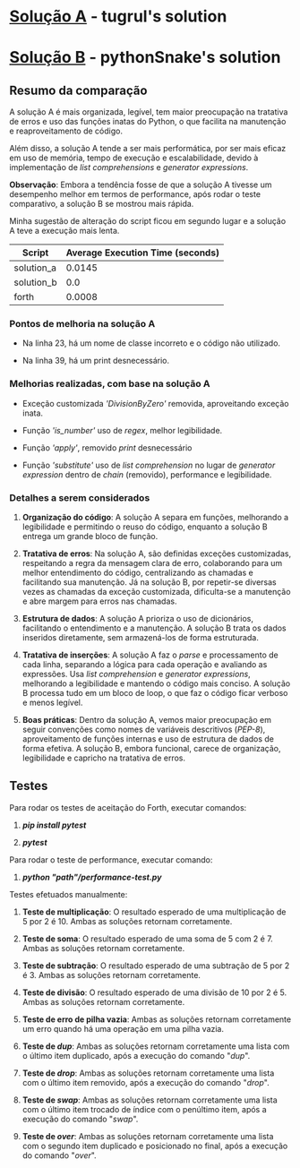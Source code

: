 
  
  

# [Solução A](https://exercism.org/tracks/python/exercises/forth/solutions/tugrul) - tugrul's solution

  

  

# [Solução B](https://exercism.org/tracks/python/exercises/forth/solutions/pythonSnake) - pythonSnake's solution

  

  

## Resumo da comparação

  

  

  

A solução A é mais organizada, legível, tem maior preocupação na tratativa de erros e uso das funções inatas do Python, o que facilita na manutenção e reaproveitamento de código.

Além disso, a solução A tende a ser mais performática, por ser mais eficaz em uso de memória, tempo de execução e escalabilidade, devido à implementação de _list comprehensions_ e _generator expressions_.

  

**Observação**: Embora a tendência fosse de que a solução A tivesse um desempenho melhor em termos de performance, após rodar o teste comparativo, a solução B se mostrou mais rápida.

Minha sugestão de alteração do script ficou em segundo lugar e a solução A teve a execução mais lenta.

  


| Script      | Average Execution Time (seconds) |
|-------------|----------------------------------|
| solution_a  | 0.0145                           |
| solution_b  | 0.0                              |
| forth       | 0.0008                           |

  

  

  

### Pontos de melhoria na solução A

  

  

  

- Na linha 23, há um nome de classe incorreto e o código não utilizado.

  

  

- Na linha 39, há um print desnecessário.

  

### Melhorias realizadas, com base na solução A

  

- Exceção customizada _'DivisionByZero'_ removida, aproveitando exceção inata.

- Função _'is_number'_ uso de _regex_, melhor legibilidade.

- Função _'apply'_, removido _print_ desnecessário

- Função _'substitute'_ uso de _list comprehension_ no lugar de _generator expression_ dentro de _chain_ (removido), performance e legibilidade.

  
  

### Detalhes a serem considerados

  

  

  

1.  **Organização do código**: A solução A separa em funções, melhorando a legibilidade e permitindo o reuso do código, enquanto a solução B entrega um grande bloco de função.

  

  

  

2.  **Tratativa de erros**: Na solução A, são definidas exceções customizadas, respeitando a regra da mensagem clara de erro, colaborando para um melhor entendimento do código, centralizando as chamadas e facilitando sua manutenção. Já na solução B, por repetir-se diversas vezes as chamadas da exceção customizada, dificulta-se a manutenção e abre margem para erros nas chamadas.

  

  

  

3.  **Estrutura de dados**: A solução A prioriza o uso de dicionários, facilitando o entendimento e a manutenção. A solução B trata os dados inseridos diretamente, sem armazená-los de forma estruturada.

  

  

  

4.  **Tratativa de inserções**: A solução A faz o _parse_ e processamento de cada linha, separando a lógica para cada operação e avaliando as expressões. Usa _list comprehension_ e _generator expressions_, melhorando a legibilidade e mantendo o código mais conciso. A solução B processa tudo em um bloco de loop, o que faz o código ficar verboso e menos legível.

  

  

  

5.  **Boas práticas**: Dentro da solução A, vemos maior preocupação em seguir convenções como nomes de variáveis descritivos (_PEP-8_), aproveitamento de funções internas e uso de estrutura de dados de forma efetiva. A solução B, embora funcional, carece de organização, legibilidade e capricho na tratativa de erros.

  

  

  

## Testes

  

  

Para rodar os testes de aceitação do Forth, executar comandos:

  

1.  **_pip install pytest_**

  

2.  **_pytest_**

  

Para rodar o teste de performance, executar comando:

1.  **_python "path"/performance-test.py_**

  

  

  

Testes efetuados manualmente:

  

  

  

1.  **Teste de multiplicação**: O resultado esperado de uma multiplicação de 5 por 2 é 10. Ambas as soluções retornam corretamente.

  

  

  

2.  **Teste de soma**: O resultado esperado de uma soma de 5 com 2 é 7. Ambas as soluções retornam corretamente.

  

  

  

3.  **Teste de subtração**: O resultado esperado de uma subtração de 5 por 2 é 3. Ambas as soluções retornam corretamente.

  

  

  

4.  **Teste de divisão**: O resultado esperado de uma divisão de 10 por 2 é 5. Ambas as soluções retornam corretamente.

  

  

  

5.  **Teste de erro de pilha vazia**: Ambas as soluções retornam corretamente um erro quando há uma operação em uma pilha vazia.

  

  

6.  **Teste de _dup_**: Ambas as soluções retornam corretamente uma lista com o último item duplicado, após a execução do comando "_dup_".

  

  

  

7.  **Teste de _drop_**: Ambas as soluções retornam corretamente uma lista com o último item removido, após a execução do comando "_drop_".

  

  

  

8.  **Teste de _swap_**: Ambas as soluções retornam corretamente uma lista com o último item trocado de índice com o penúltimo item, após a execução do comando "_swap_".

  

  

  

9.  **Teste de _over_**: Ambas as soluções retornam corretamente uma lista com o segundo item duplicado e posicionado no final, após a execução do comando "_over_".